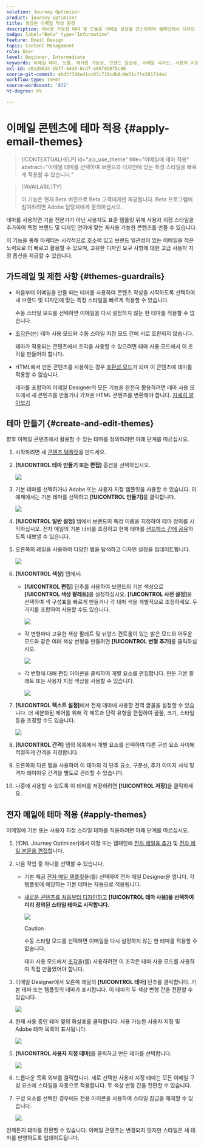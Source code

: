 ```yaml
---
solution: Journey Optimizer
product: journey optimizer
title: 향상된 이메일 작성 환경
description: 재사용 가능한 테마 및 모듈로 이메일 생성을 간소화하여 캠페인에서 디자인 일관성과 효율성을 보장하는 방법을 알아봅니다.
badge: label="Beta" type="Informative"
feature: Email Design
topic: Content Management
role: User
level: Beginner, Intermediate
keywords: 이메일 테마, 모듈, 재사용 가능성, 브랜드 일관성, 이메일 디자인, 사용자 지정 CSS, 모바일 최적화
exl-id: e81d9634-bbff-44d0-8cd7-e86f85075c06
source-git-commit: abd5f388a41cc85c710cdb8c8e51c7fe381714ad
workflow-type: tm+mt
source-wordcount: '832'
ht-degree: 6%

---
```


# 이메일 콘텐츠에 테마 적용 {#apply-email-themes}

>[!CONTEXTUALHELP]
>id="ajo_use_theme"
>title="이메일에 테마 적용"
>abstract="이메일 테마를 선택하여 브랜드와 디자인에 맞는 특정 스타일을 빠르게 적용할 수 있습니다."

<!--This documentation provides a comprehensive guide to using themes to streamline your email creation process. With the ability to define reusable themes and leverage pre-designed modules, marketers can create professional, brand-aligned emails faster and with less effort.-->

>[!AVAILABILITY]
>
>이 기능은 현재 Beta 버전으로 Beta 고객에게만 제공됩니다. Beta 프로그램에 참여하려면 Adobe 담당자에게 문의하십시오.

테마를 사용하면 기술 전문가가 아닌 사용자도 표준 템플릿<!-- to achieve brand specific results--> 위에 사용자 지정 스타일을 추가하여 특정 브랜드 및 디자인 언어에 맞는 재사용 가능한 콘텐츠를 만들 수 있습니다.

이 기능을 통해 마케터는 시각적으로 호소력 있고 브랜드 일관성이 있는 이메일을 적은 노력으로 더 빠르고 활용할 수 있으며, 고유한 디자인 요구 사항에 대한 고급 사용자 지정 옵션을 제공할 수 있습니다.

<!--What is the Enhanced Email Authoring Experience?

This feature introduces two key components to simplify and enhance email creation:

* **Theme Management System**: A centralized system for creating, customizing, and applying reusable themes to emails. Themes ensure consistent styling across campaigns and eliminate the need for repetitive manual styling.

* **Modules**: Pre-designed, reusable content blocks that abstract common email elements (e.g., titles, descriptions, images, and links). Modules are built using customizable low-level components, offering flexibility while maintaining design standards.

Key Benefits:

- **Consistency**: Ensure all emails align with your brand's design guidelines.
- **Efficiency**: Save time by reusing themes and modules across campaigns.
- **Customization**: Add custom CSS and mobile-specific styles for advanced designs.
- **Scalability**: Eliminate repetitive styling tasks, enabling faster email creation.-->

## 가드레일 및 제한 사항 {#themes-guardrails}

* 처음부터 이메일을 만들 때는 테마를 사용하여 콘텐츠 작성을 시작하도록 선택하여 내 브랜드 및 디자인에 맞는 특정 스타일을 빠르게 적용할 수 있습니다.

  수동 스타일 모드를 선택하면 이메일을 다시 설정하지 않는 한 테마를 적용할 수 없습니다.

* [조각](../content-management/fragments.md)은(는) 테마 사용 모드와 수동 스타일 지정 모드 간에 서로 호환되지 않습니다.

  테마가 적용되는 콘텐츠에서 조각을 사용할 수 있으려면 테마 사용 모드에서 이 조각을 만들어야 합니다.

* HTML에서 만든 콘텐츠를 사용하는 경우 [호환성 모드](existing-content.md)가 되며 이 콘텐츠에 테마를 적용할 수 없습니다.

  테마를 포함하여 이메일 Designer의 모든 기능을 완전히 활용하려면 테마 사용 모드에서 새 콘텐츠를 만들거나 가져온 HTML 콘텐츠를 변환해야 합니다. [자세히 알아보기](existing-content.md)

<!--If using a content created in Manual Styling mode or HTML, you cannot apply themes to this content. You must create a new content in Use Themes mode.

If you apply a theme to a content using a [fragment](../content-management/fragments.md) created in Manual Styling mode, the rendering may not be optimal.-->

## 테마 만들기 {#create-and-edit-themes}

향후 이메일 콘텐츠에서 활용할 수 있는 테마를 정의하려면 아래 단계를 따르십시오.

1. 시작하려면 새 [콘텐츠 템플릿](../content-management/create-content-templates.md)을 만드세요.

1. **[!UICONTROL 테마 만들기 또는 편집]** 옵션을 선택하십시오.

   ![](assets/theme-create.png)

1. 기본 테마를 선택하거나 Adobe 또는 사용자 지정 템플릿을 사용할 수 있습니다. 이 예제에서는 기본 테마를 선택하고 **[!UICONTROL 만들기]**&#x200B;를 클릭합니다.

   ![](assets/theme-select.png)

1. **[!UICONTROL 일반 설정]** 탭에서 브랜드의 특정 이름을 지정하여 테마 정의를 시작하십시오. 전자 메일의 기본 너비를 조정하고 현재 테마를 [샌드박스 간에 공유](../configuration/copy-objects-to-sandbox.md)하도록 내보낼 수 있습니다.

   <!--![](assets/theme-general-settings.png)-->

1. 오른쪽의 레일을 사용하여 다양한 탭을 탐색하고 디자인 설정을 업데이트합니다.

   ![](assets/theme-right-pane.png)

1. **[!UICONTROL 색상]** 탭에서:

   * **[!UICONTROL 편집]** 단추를 사용하여 브랜드의 기본 색상으로 **[!UICONTROL 색상 팔레트]**&#x200B;를 설정하십시오. **[!UICONTROL 사전 설정]**&#x200B;을 선택하여 색 구성표를 빠르게 만들거나 각 테마 색을 개별적으로 조정하세요. 두 가지를 조합하여 사용할 수도 있습니다.

     ![](assets/theme-colors.gif)

   * 각 변형마다 고유한 색상 팔레트 및 뉘앙스 컨트롤이 있는 밝은 모드와 어두운 모드와 같은 여러 색상 변형을 만들려면 **[!UICONTROL 변형 추가]**&#x200B;를 클릭하십시오.

     ![](assets/theme-colors-variant.png)

   * 각 변형에 대해 편집 아이콘을 클릭하여 개별 요소를 편집합니다. 만든 기본 팔레트 또는 사용자 지정 색상을 사용할 수 있습니다.

     ![](assets/theme-colors-edit-variant.gif)

1. **[!UICONTROL 텍스트 설정]**&#x200B;에서 전체 테마에 사용할 전역 글꼴을 설정할 수 있습니다. 더 세분화된 제어를 위해 각 제목과 단락 유형을 편집하여 글꼴, 크기, 스타일 등을 조정할 수도 있습니다.

   ![](assets/theme-text.png)

1. **[!UICONTROL 간격]** 탭의 목록에서 개별 요소를 선택하여 다른 구성 요소 사이에 적절하게 간격을 지정합니다.

   <!--![](assets/theme-spacing.png)-->

1. 오른쪽의 다른 탭을 사용하여 이 테마의 각 단추 요소, 구분선, 추가 이미지 서식 및 격자 레이아웃 간격을 별도로 관리할 수 있습니다.

   <!--![](assets/theme-buttons.png)-->

1. 나중에 사용할 수 있도록 이 테마를 저장하려면 **[!UICONTROL 저장]**&#x200B;을 클릭하세요.

## 전자 메일에 테마 적용 {#apply-themes}

이메일에 기본 또는 사용자 지정 스타일 테마를 적용하려면 아래 단계를 따르십시오.

1. [!DNL Journey Optimizer]에서 여정 또는 캠페인에 [전자 메일을 추가](create-email.md) 및 [전자 메일 본문을 편집](get-started-email-design.md#key-steps)합니다.

1. 다음 작업 중 하나를 선택할 수 있습니다.

   * 기본 제공 [전자 메일 템플릿](use-email-templates.md)을(를) 선택하여 전자 메일 Designer을 엽니다. 각 템플릿에 해당하는 기본 테마는 자동으로 적용됩니다.

   * [새로운 콘텐츠를 처음부터 디자인하고](content-from-scratch.md) **[!UICONTROL 테마 사용]을 선택하여 미리 정의된 스타일 테마로 시작합니다.**

     ![](assets/theme-from-scratch.png)

     >[!CAUTION]
     >
     >수동 스타일 모드를 선택하면 이메일을 다시 설정하지 않는 한 테마를 적용할 수 없습니다.
     >
     >테마 사용 모드에서 [조각](../content-management/fragments.md)을(를) 사용하려면 이 조각은 테마 사용 모드를 사용하여 직접 만들었어야 합니다.

1. 이메일 Designer에서 오른쪽 레일의 **[!UICONTROL 테마]** 단추를 클릭합니다. 기본 테마 또는 템플릿의 테마가 표시됩니다. 이 테마의 두 색상 변형 간을 전환할 수 있습니다.

   ![](assets/theme-default-hero.png)

1. 현재 사용 중인 테마 옆의 화살표를 클릭합니다. 사용 가능한 사용자 지정 및 Adobe 테마 목록이 표시됩니다.

   ![](assets/theme-hero-change.png)

1. **[!UICONTROL 사용자 지정 테마]**&#x200B;를 클릭하고 만든 테마를 선택합니다.

   ![](assets/theme-select-custom.png)

1. 드롭다운 목록 외부를 클릭합니다. 새로 선택한 사용자 지정 테마는 모든 이메일 구성 요소에 스타일을 자동으로 적용합니다. 두 색상 변형 간을 전환할 수 있습니다.

1. 구성 요소를 선택한 경우에도 전용 아이콘을 사용하여 스타일 잠금을 해제할 수 있습니다.

   ![](assets/theme-unlock-style.png)

언제든지 테마를 전환할 수 있습니다. 이메일 콘텐츠는 변경되지 않지만 스타일은 새 테마를 반영하도록 업데이트됩니다.

<!--
>[!NOTE]
> - Themes apply styles globally. Ensure your theme is finalized before applying it to multiple emails.
> - Switching themes may override custom styles applied to individual components.

>[!CAUTION]
> - When using fragments, the email's theme will override the fragment's styles. A warning will be displayed in the editor if there is a conflict.

## Example Use Cases {#example-use-cases}

### 1. Creating a New Theme
- A marketer creates a theme with their brand's colors, fonts, and button styles.
- The theme is saved and reused across multiple email campaigns.

### 2. Switching Themes
- A marketer applies a holiday-themed design to an existing email by switching to a pre-designed holiday theme.-->
